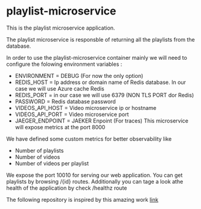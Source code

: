 # playlist-microservice
This is the playlist microservice application.

The playlist microservice is responsble of returning all the playlists from the database.

In order to use the playlist-microservice container mainly we will need to configure the folowing environment variables :
- ENVIRONMENT = DEBUG (For now the only option)
- REDIS_HOST = Ip address or domain name of Redis database. In our case we will use Azure cache Redis
- REDIS_PORT = in our case we will use 6379 (NON TLS PORT dor Redis)
- PASSWORD = Redis database password
- VIDEOS_API_HOST = Video microservice ip or hostname
- VIDEOS_API_PORT = Video microservice port
- JAEGER_ENDPOINT = JAEKER Enpoint (For traces)
This microservice will expose metrics at the port 8000


We have defined some custom metrics for better observability like 
* Number of playlists 
* Number of videos
* Number of videos per playlist

We expose the port 10010 for serving our web application. You can get playlists by browsing /{id} routes. Additionally you can tage a look athe health of the application by check /healthz route


The following repository is inspired by this amazing work [link](https://github.com/kubees/playlist-microservice/) 